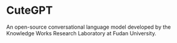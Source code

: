 # CuteGPT
An open-source conversational language model developed by the Knowledge Works Research Laboratory at Fudan University.
